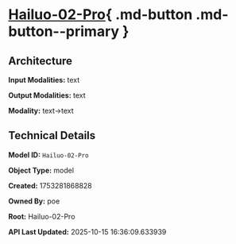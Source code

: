 # [Hailuo-02-Pro](https://poe.com/Hailuo-02-Pro){ .md-button .md-button--primary }

## Architecture

**Input Modalities:** text

**Output Modalities:** text

**Modality:** text->text


## Technical Details

**Model ID:** `Hailuo-02-Pro`

**Object Type:** model

**Created:** 1753281868828

**Owned By:** poe

**Root:** Hailuo-02-Pro

**API Last Updated:** 2025-10-15 16:36:09.633939
